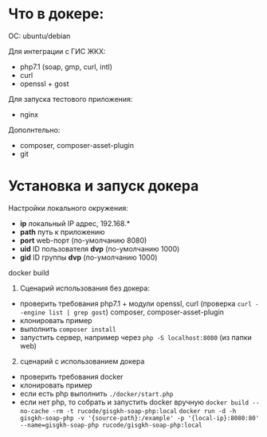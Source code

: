 # Что в докере:

ОС: ubuntu/debian

Для интеграции с ГИС ЖКХ:

* php7.1 (soap, gmp, curl, intl)
* curl
* openssl + gost

Для запуска тестового приложения:

* nginx

Дополнтельно:

* composer, composer-asset-plugin
* git


# Установка и запуск докера

Настройки локального окружения:

* **ip** локальный IP адрес, 192.168.*
* **path** путь к приложению 
* **port** web-порт (по-умолчанию 8080)
* **uid** ID пользователя **dvp** (по-умолчанию 1000)
* **gid** ID группы **dvp** (по-умолчанию 1000)

docker build 


1. Сценарий использования без докера:
 - проверить требования
    php7.1 + модули
    openssl, curl (проверка `curl --engine list | grep gost`)
    composer, composer-asset-plugin
 - клонировать пример
 - выполнить `composer install`
 - запустить сервер, например через `php -S localhost:8080` (из папки web)

2. сценарий с использованием докера
 - проверить требования
    docker
 - клонировать пример
 - если есть php выполнить `./docker/start.php`
 - если нет php, то собрать и запустить docker вручную
    `docker build --no-cache -rm -t rucode/gisgkh-soap-php:local`
    `docker run -d -h gisgkh-soap-php -v '{source-path}:/example' -p '{local-ip}:8080:80' --name=gisgkh-soap-php rucode/gisgkh-soap-php:local`

 



